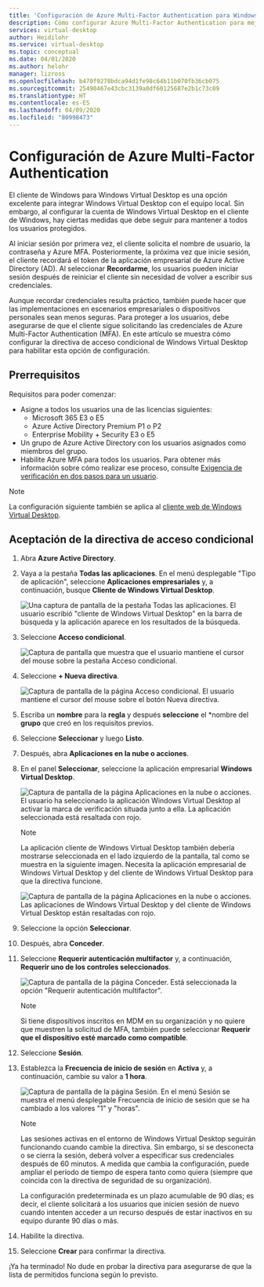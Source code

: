 ```yaml
---
title: 'Configuración de Azure Multi-Factor Authentication para Windows Virtual Desktop: Azure'
description: Cómo configurar Azure Multi-Factor Authentication para mejorar la seguridad en Windows Virtual Desktop.
services: virtual-desktop
author: Heidilohr
ms.service: virtual-desktop
ms.topic: conceptual
ms.date: 04/01/2020
ms.author: helohr
manager: lizross
ms.openlocfilehash: b470f9278bdca94d1fe98c64b11b070fb36cb075
ms.sourcegitcommit: 25490467e43cbc3139a0df60125687e2b1c73c09
ms.translationtype: HT
ms.contentlocale: es-ES
ms.lasthandoff: 04/09/2020
ms.locfileid: "80998473"
---
```

# <a name="set-up-azure-multi-factor-authentication"></a>Configuración de Azure Multi-Factor Authentication

El cliente de Windows para Windows Virtual Desktop es una opción excelente para integrar Windows Virtual Desktop con el equipo local. Sin embargo, al configurar la cuenta de Windows Virtual Desktop en el cliente de Windows, hay ciertas medidas que debe seguir para mantener a todos los usuarios protegidos.

Al iniciar sesión por primera vez, el cliente solicita el nombre de usuario, la contraseña y Azure MFA. Posteriormente, la próxima vez que inicie sesión, el cliente recordará el token de la aplicación empresarial de Azure Active Directory (AD). Al seleccionar **Recordarme**, los usuarios pueden iniciar sesión después de reiniciar el cliente sin necesidad de volver a escribir sus credenciales.

Aunque recordar credenciales resulta práctico, también puede hacer que las implementaciones en escenarios empresariales o dispositivos personales sean menos seguras. Para proteger a los usuarios, debe asegurarse de que el cliente sigue solicitando las credenciales de Azure Multi-Factor Authentication (MFA). En este artículo se muestra cómo configurar la directiva de acceso condicional de Windows Virtual Desktop para habilitar esta opción de configuración.

## <a name="prerequisites"></a>Prerrequisitos

Requisitos para poder comenzar:

- Asigne a todos los usuarios una de las licencias siguientes:
  - Microsoft 365 E3 o E5
  - Azure Active Directory Premium P1 o P2
  - Enterprise Mobility + Security E3 o E5
- Un grupo de Azure Active Directory con los usuarios asignados como miembros del grupo.
- Habilite Azure MFA para todos los usuarios. Para obtener más información sobre cómo realizar ese proceso, consulte [Exigencia de verificación en dos pasos para un usuario](../active-directory/authentication/howto-mfa-userstates.md#view-the-status-for-a-user).

>[!NOTE]
>La configuración siguiente también se aplica al [cliente web de Windows Virtual Desktop](https://rdweb.wvd.microsoft.com/webclient/index.html).

## <a name="opt-in-to-the-conditional-access-policy"></a>Aceptación de la directiva de acceso condicional

1. Abra **Azure Active Directory**.

2. Vaya a la pestaña **Todas las aplicaciones**. En el menú desplegable "Tipo de aplicación", seleccione **Aplicaciones empresariales** y, a continuación, busque **Cliente de Windows Virtual Desktop**.

    ![Una captura de pantalla de la pestaña Todas las aplicaciones. El usuario escribió "cliente de Windows Virtual Desktop" en la barra de búsqueda y la aplicación aparece en los resultados de la búsqueda.](media/all-applications-search.png)

3. Seleccione **Acceso condicional**.

    ![Captura de pantalla que muestra que el usuario mantiene el cursor del mouse sobre la pestaña Acceso condicional.](media/conditional-access-location.png)

4. Seleccione **+ Nueva directiva**.

   ![Captura de pantalla de la página Acceso condicional. El usuario mantiene el cursor del mouse sobre el botón Nueva directiva.](media/new-policy-button.png)

5. Escriba un **nombre** para la **regla** y después **seleccione** el *nombre del **grupo** que creó en los requisitos previos.

6. Seleccione **Seleccionar** y luego **Listo**.

7. Después, abra **Aplicaciones en la nube o acciones**.

8. En el panel **Seleccionar**, seleccione la aplicación empresarial **Windows Virtual Desktop**.

    ![Captura de pantalla de la página Aplicaciones en la nube o acciones. El usuario ha seleccionado la aplicación Windows Virtual Desktop al activar la marca de verificación situada junto a ella. La aplicación seleccionada está resaltada con rojo.](media/cloud-apps-select.png)
    
    >[!NOTE]
    >La aplicación cliente de Windows Virtual Desktop también debería mostrarse seleccionada en el lado izquierdo de la pantalla, tal como se muestra en la siguiente imagen. Necesita la aplicación empresarial de Windows Virtual Desktop y del cliente de Windows Virtual Desktop para que la directiva funcione.
    >
    > ![Captura de pantalla de la página Aplicaciones en la nube o acciones. Las aplicaciones de Windows Virtual Desktop y del cliente de Windows Virtual Desktop están resaltadas con rojo.](media/cloud-apps-enterprise-selected.png)

9. Seleccione la opción **Seleccionar**.

10. Después, abra **Conceder**. 

11. Seleccione **Requerir autenticación multifactor** y, a continuación, **Requerir uno de los controles seleccionados**.
   
    ![Captura de pantalla de la página Conceder. Está seleccionada la opción "Requerir autenticación multifactor".](media/grant-page.png)

    >[!NOTE]
    >Si tiene dispositivos inscritos en MDM en su organización y no quiere que muestren la solicitud de MFA, también puede seleccionar **Requerir que el dispositivo esté marcado como compatible**.

12. Seleccione **Sesión**.

13. Establezca la **Frecuencia de inicio de sesión** en **Activa** y, a continuación, cambie su valor a **1 hora**.

    ![Captura de pantalla de la página Sesión. En el menú Sesión se muestra el menú desplegable Frecuencia de inicio de sesión que se ha cambiado a los valores "1" y "horas".](media/sign-in-frequency.png)
   
    >[!NOTE]
    >Las sesiones activas en el entorno de Windows Virtual Desktop seguirán funcionando cuando cambie la directiva. Sin embargo, si se desconecta o se cierra la sesión, deberá volver a especificar sus credenciales después de 60 minutos. A medida que cambia la configuración, puede ampliar el período de tiempo de espera tanto como quiera (siempre que coincida con la directiva de seguridad de su organización).
    >
    >La configuración predeterminada es un plazo acumulable de 90 días; es decir, el cliente solicitará a los usuarios que inicien sesión de nuevo cuando intenten acceder a un recurso después de estar inactivos en su equipo durante 90 días o más.

14. Habilite la directiva.

15. Seleccione **Crear** para confirmar la directiva.

¡Ya ha terminado! No dude en probar la directiva para asegurarse de que la lista de permitidos funciona según lo previsto.

